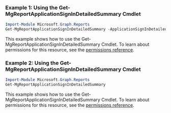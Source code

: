 ### Example 1: Using the Get-MgReportApplicationSignInDetailedSummary Cmdlet
```powershell
Import-Module Microsoft.Graph.Reports
Get-MgReportApplicationSignInDetailedSummary -ApplicationSignInDetailedSummaryId $applicationSignInDetailedSummaryId
```
This example shows how to use the Get-MgReportApplicationSignInDetailedSummary Cmdlet.
To learn about permissions for this resource, see the [permissions reference](/graph/permissions-reference).
### Example 2: Using the Get-MgReportApplicationSignInDetailedSummary Cmdlet
```powershell
Import-Module Microsoft.Graph.Reports
Get-MgReportApplicationSignInDetailedSummary
```
This example shows how to use the Get-MgReportApplicationSignInDetailedSummary Cmdlet.
To learn about permissions for this resource, see the [permissions reference](/graph/permissions-reference).
